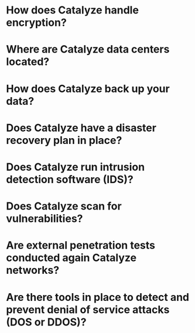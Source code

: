 # How does Catalyze handle encryption?

# Where are Catalyze data centers located?

# How does Catalyze back up your data?

# Does Catalyze have a disaster recovery plan in place?

# Does Catalyze run intrusion detection software (IDS)?

# Does Catalyze scan for vulnerabilities?

# Are external penetration tests conducted again Catalyze networks?

# Are there tools in place to detect and prevent denial of service attacks (DOS or DDOS)?

